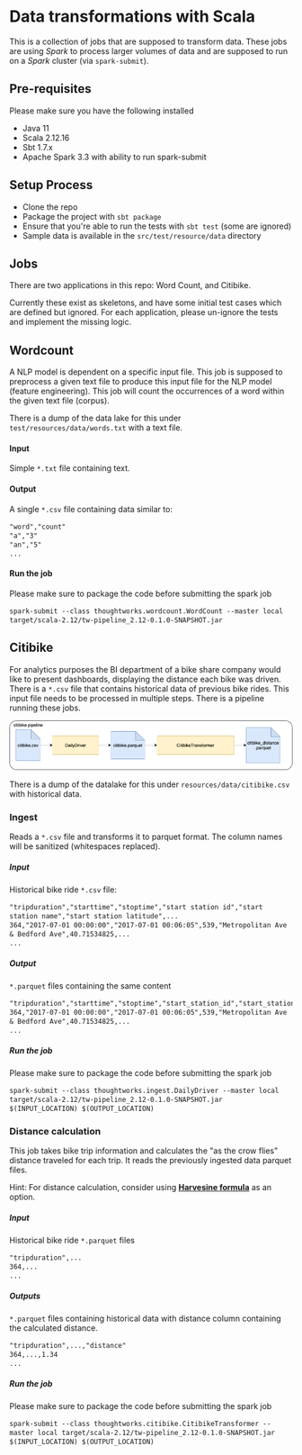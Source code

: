 # Data transformations with Scala

This is a collection of jobs that are supposed to transform data.
These jobs are using _Spark_ to process larger volumes of data and are supposed to run on a _Spark_ cluster (via `spark-submit`).

## Pre-requisites
Please make sure you have the following installed
* Java 11
* Scala 2.12.16
* Sbt 1.7.x
* Apache Spark 3.3 with ability to run spark-submit

## Setup Process
* Clone the repo
* Package the project with `sbt package`
* Ensure that you're able to run the tests with `sbt test` (some are ignored)
* Sample data is available in the `src/test/resource/data` directory

## Jobs

There are two applications in this repo: Word Count, and Citibike.

Currently these exist as skeletons, and have some initial test cases which are defined but ignored.
For each application, please un-ignore the tests and implement the missing logic.

## Wordcount

A NLP model is dependent on a specific input file. This job is supposed to preprocess a given text file to produce this
input file for the NLP model (feature engineering). This job will count the occurrences of a word within the given text
file (corpus).

There is a dump of the data lake for this under `test/resources/data/words.txt` with a text file.

#### Input

Simple `*.txt` file containing text.

#### Output

A single `*.csv` file containing data similar to:

```csv
"word","count"
"a","3"
"an","5"
...
```

#### Run the job

Please make sure to package the code before submitting the spark job

```
spark-submit --class thoughtworks.wordcount.WordCount --master local target/scala-2.12/tw-pipeline_2.12-0.1.0-SNAPSHOT.jar
```


## Citibike

For analytics purposes the BI department of a bike share company would like to present dashboards, displaying the
distance each bike was driven. There is a `*.csv` file that contains historical data of previous bike rides. This input
file needs to be processed in multiple steps. There is a pipeline running these jobs.

![citibike pipeline](docs/citibike.png)

There is a dump of the datalake for this under `resources/data/citibike.csv` with historical data.

### Ingest

Reads a `*.csv` file and transforms it to parquet format. The column names will be sanitized (whitespaces replaced).

##### Input

Historical bike ride `*.csv` file:

```csv
"tripduration","starttime","stoptime","start station id","start station name","start station latitude",...
364,"2017-07-01 00:00:00","2017-07-01 00:06:05",539,"Metropolitan Ave & Bedford Ave",40.71534825,...
...
```

##### Output

`*.parquet` files containing the same content

```csv
"tripduration","starttime","stoptime","start_station_id","start_station_name","start_station_latitude",...
364,"2017-07-01 00:00:00","2017-07-01 00:06:05",539,"Metropolitan Ave & Bedford Ave",40.71534825,...
...
```

##### Run the job

Please make sure to package the code before submitting the spark job

```
spark-submit --class thoughtworks.ingest.DailyDriver --master local target/scala-2.12/tw-pipeline_2.12-0.1.0-SNAPSHOT.jar $(INPUT_LOCATION) $(OUTPUT_LOCATION)
```

### Distance calculation

This job takes bike trip information and calculates the "as the crow flies" distance traveled for each trip. It reads
the previously ingested data parquet files.

Hint: For distance calculation, consider using [**Harvesine formula**](https://en.wikipedia.org/wiki/Haversine_formula)
as an option.

##### Input

Historical bike ride `*.parquet` files

```csv
"tripduration",...
364,...
...
```

##### Outputs

`*.parquet` files containing historical data with distance column containing the calculated distance.

```csv
"tripduration",...,"distance"
364,...,1.34
...
```

##### Run the job

Please make sure to package the code before submitting the spark job

```
spark-submit --class thoughtworks.citibike.CitibikeTransformer --master local target/scala-2.12/tw-pipeline_2.12-0.1.0-SNAPSHOT.jar $(INPUT_LOCATION) $(OUTPUT_LOCATION)
```
